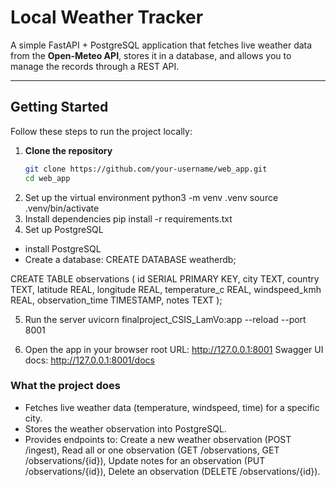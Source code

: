 # Local Weather Tracker

A simple FastAPI + PostgreSQL application that fetches live weather data from the **Open-Meteo API**, stores it in a database, and allows you to manage the records through a REST API.

---

## Getting Started

Follow these steps to run the project locally:

1. **Clone the repository**
   ```bash
   git clone https://github.com/your-username/web_app.git
   cd web_app
2. Set up the virtual environment
python3 -m venv .venv
source .venv/bin/activate
3. Install dependencies
pip install -r requirements.txt
4. Set up PostgreSQL
- install PostgreSQL
- Create a database:
CREATE DATABASE weatherdb;

CREATE TABLE observations (
    id SERIAL PRIMARY KEY,
    city TEXT,
    country TEXT,
    latitude REAL,
    longitude REAL,
    temperature_c REAL,
    windspeed_kmh REAL,
    observation_time TIMESTAMP,
    notes TEXT
);

5. Run the server 
uvicorn finalproject_CSIS_LamVo:app --reload --port 8001

6. Open the app in your browser
root URL: http://127.0.0.1:8001
Swagger UI docs: http://127.0.0.1:8001/docs

### What the project does
- Fetches live weather data (temperature, windspeed, time) for a specific city.
- Stores the weather observation into PostgreSQL.
- Provides endpoints to: Create a new weather observation (POST /ingest), Read all or one observation (GET /observations, GET /observations/{id}), Update notes for an observation (PUT /observations/{id}), Delete an observation (DELETE /observations/{id}).
